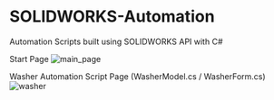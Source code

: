 # SOLIDWORKS-Automation
Automation Scripts built using SOLIDWORKS API with C#

Start Page
![main_page](https://user-images.githubusercontent.com/75232089/150558060-26f6b6c0-beb2-4d5f-8a80-d57ea5b84dae.png)



Washer Automation Script Page (WasherModel.cs / WasherForm.cs)
![washer](https://user-images.githubusercontent.com/75232089/150558794-d859b08a-ee43-4396-9066-3252036b5253.png)

